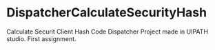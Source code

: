 # DispatcherCalculateSecurityHash
Calculate Securit Client Hash Code Dispatcher
Project made in UIPATH studio.
First assignment.
